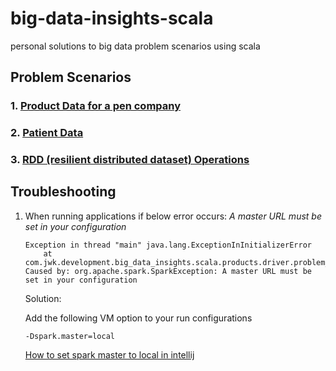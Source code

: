 # big-data-insights-scala
personal solutions to big data problem scenarios using scala 

## Problem Scenarios

### 1. [Product Data for a pen company](https://github.com/jwkimani/big-data-insights-scala/blob/master/problem_scenarios/products.md) 
   
### 2. [Patient Data](https://github.com/jwkimani/big-data-insights-scala/blob/master/problem_scenarios/patient_data.md)

### 3. [RDD (resilient distributed dataset) Operations](https://github.com/jwkimani/big-data-insights-scala/blob/master/problem_scenarios/rdd_operations.md)


## Troubleshooting
1. When running applications if below error occurs: *A master URL must be set in your configuration*
    ```
    Exception in thread "main" java.lang.ExceptionInInitializerError
        at com.jwk.development.big_data_insights.scala.products.driver.problem_scenario_1.main(problem_scenario_1.scala)
    Caused by: org.apache.spark.SparkException: A master URL must be set in your configuration
    ```
    
    Solution: 
    
    Add the following VM option to your run configurations
    ```
    -Dspark.master=local    
    ```
    [How to set spark master to local in intellij](https://github.com/jwkimani/big-data-insights-scala/blob/master/wiki_data/screenshots/how_to_set_spark_master_to_local_in%20_intellij.PNG)
   
